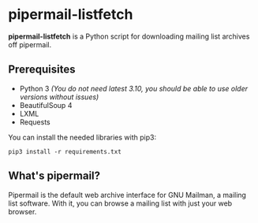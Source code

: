 # pipermail-listfetch
**pipermail-listfetch** is a Python script for downloading mailing list archives
 off pipermail.

## Prerequisites
- Python 3 *(You do not need latest 3.10, you should be able to use older versions without issues)*
- BeautifulSoup 4
- LXML
- Requests

You can install the needed libraries with pip3:
```
pip3 install -r requirements.txt
```

## What's pipermail?
Pipermail is the default web archive interface for GNU Mailman, a mailing list 
software. With it, you can browse a mailing list with just your web browser.
